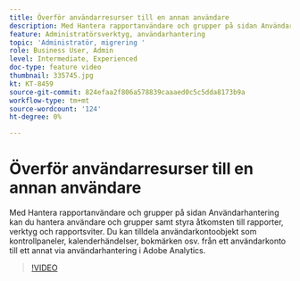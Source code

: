 ```yaml
---
title: Överför användarresurser till en annan användare
description: Med Hantera rapportanvändare och grupper på sidan Användarhantering kan du hantera användare och grupper samt styra åtkomsten till rapporter, verktyg och rapportsviter. Du kan tilldela användarkontoobjekt som kontrollpaneler, kalenderhändelser, bokmärken osv. från ett användarkonto till ett annat via användarhantering i Adobe Analytics.
feature: Administratörsverktyg, användarhantering
topic: 'Administratör, migrering '
role: Business User, Admin
level: Intermediate, Experienced
doc-type: feature video
thumbnail: 335745.jpg
kt: KT-8459
source-git-commit: 824efaa2f806a578839caaaed0c5c5dda8173b9a
workflow-type: tm+mt
source-wordcount: '124'
ht-degree: 0%

---
```



# Överför användarresurser till en annan användare

Med Hantera rapportanvändare och grupper på sidan Användarhantering kan du hantera användare och grupper samt styra åtkomsten till rapporter, verktyg och rapportsviter. Du kan tilldela användarkontoobjekt som kontrollpaneler, kalenderhändelser, bokmärken osv. från ett användarkonto till ett annat via användarhantering i Adobe Analytics.


>[!VIDEO](https://video.tv.adobe.com/v/335745/?quality=12&learn=on)